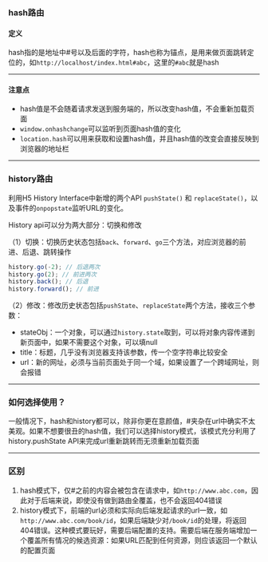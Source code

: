 ### hash路由

#### 定义

hash指的是地址中#号以及后面的字符，hash也称为锚点，是用来做页面跳转定位的，如`http://localhost/index.html#abc`，这里的`#abc`就是hash

---

#### 注意点
+ hash值是不会随着请求发送到服务端的，所以改变hash值，不会重新加载页面
+ `window.onhashchange`可以监听到页面hash值的变化
+ `location.hash`可以用来获取和设置hash值，并且hash值的改变会直接反映到浏览器的地址栏

---

### history路由
利用H5 History Interface中新增的两个API `pushState()` 和 `replaceState()`，以及事件的`onpopstate`监听URL的变化。

History api可以分为两大部分：切换和修改

（1）切换：切换历史状态包括`back`、`forward`、`go`三个方法，对应浏览器的前进、后退、跳转操作
```js
history.go(-2); // 后退两次
history.go(2); // 前进两次
history.back(); // 后退
history.forward(); // 前进
```

（2）修改：修改历史状态包括`pushState`、`replaceState`两个方法，接收三个参数：
+ stateObj：一个对象，可以通过`history.state`取到，可以将对象内容传递到新页面中，如果不需要这个对象，可以填null
+ title：标题，几乎没有浏览器支持该参数，传一个空字符串比较安全
+ url：新的网址，必须与当前页面处于同一个域，如果设置了一个跨域网址，则会报错

---

### 如何选择使用？
一般情况下，hash和history都可以，除非你更在意颜值，#夹杂在url中确实不太美观。如果不想要很丑的hash值，我们可以选择history模式，该模式充分利用了history.pushState API来完成url重新跳转而无须重新加载页面

---

### 区别
1. hash模式下，仅#之前的内容会被包含在请求中，如`http://www.abc.com`，因此对于后端来说，即使没有做到路由全覆盖，也不会返回404错误
2. history模式下，前端的url必须和实际向后端发起请求的url一致，如`http://www.abc.com/book/id`，如果后端缺少对`/book/id`的处理，将返回404错误。这种模式要玩好，需要后端配置的支持。需要后端在服务端增加一个覆盖所有情况的候选资源：如果URL匹配到任何资源，则应该返回一个默认的配置页面
